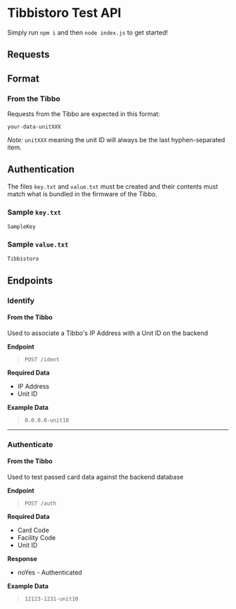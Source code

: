 # Tibbistoro Test API

Simply run `npm i` and then `node index.js` to get started!


## Requests
## Format
### From the Tibbo
Requests from the Tibbo are expected in this format:

```
your-data-unitXXX
```

*Note:* `unitXXX` meaning the unit ID will always be the last hyphen-separated item.

## Authentication
The files `key.txt` and `value.txt` must be created and their contents must match what is 
bundled in the firmware of the Tibbo.

### Sample `key.txt`
```text
SampleKey
```

### Sample `value.txt`
```text
Tibbistoro
```

## Endpoints
### Identify
#### From the Tibbo

Used to associate a Tibbo's IP Address with a Unit ID on the backend


**Endpoint**
> `POST /ident`



**Required Data** 
* IP Address
* Unit ID


**Example Data**
> `0.0.0.0-unit10`

---


### Authenticate
#### From the Tibbo

Used to test passed card data against the backend database


**Endpoint**
> `POST /auth`


**Required Data**
* Card Code
* Facility Code
* Unit ID


**Response**
* noYes - Authenticated


**Example Data**
> `12123-1231-unit10`
